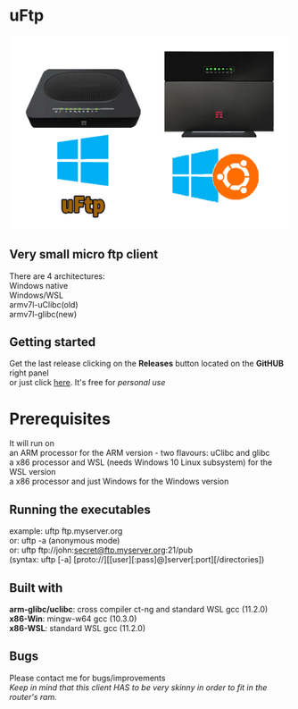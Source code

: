 # uFtp
![uftp.png](uftp.png)

## Very small micro ftp client
There are 4 architectures:<BR>
Windows native<BR>
Windows/WSL<BR>
armv7l-uClibc(old)<BR>
armv7l-glibc(new)<BR>

## Getting started
Get the last release clicking on the **Releases** button located on the **GitHUB** right panel<BR>
or just click [here](https://github.com/uomoukko/uFtp/releases/). It's free for *personal use*<BR>

# Prerequisites
It will run on<BR>
an ARM processor for the ARM version - two flavours: uClibc and glibc<BR>
a x86 processor and WSL (needs Windows 10 Linux subsystem) for the WSL version<BR>
a x86 processor and just Windows for the Windows version<BR>

## Running the executables
example: uftp ftp.myserver.org<BR>
or: uftp -a (anonymous mode)<BR>
or: uftp ftp://john:secret@ftp.myserver.org:21/pub<BR>
\(syntax: uftp [-a] [proto://][[user][:pass]@]server[:port][/directories])<BR>

## Built with
**arm-glibc/uclibc**: cross compiler ct-ng and standard WSL gcc (11.2.0)<BR>
**x86-Win**: mingw-w64 gcc (10.3.0)<BR>
**x86-WSL**: standard WSL gcc (11.2.0)<BR>

## Bugs
Please contact me for bugs/improvements<BR>
*Keep in mind that this client HAS to be very skinny in order to fit in the router's ram.<BR>*

